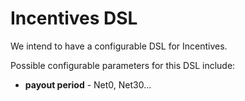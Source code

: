 # Incentives DSL

We intend to have a configurable DSL for Incentives.

Possible configurable parameters for this DSL include:

- **payout period** - Net0, Net30...

